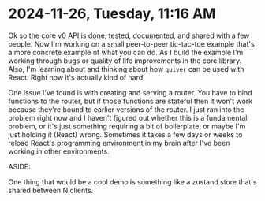 # 2024-11-26, Tuesday, 11:16 AM

Ok so the core v0 API is done, tested, documented, and shared with a few people. Now I'm working on a small peer-to-peer tic-tac-toe example that's a more concrete example of what you can do. As I build the example I'm working through bugs or quality of life improvements in the core library. Also, I'm learning about and thinking about how `quiver` can be used with React. Right now it's actually kind of hard.

One issue I've found is with creating and serving a router. You have to bind functions to the router, but if those functions are stateful then it won't work because they're bound to earlier versions of the router. I just ran into the problem right now and I haven't figured out whether this is a fundamental problem, or it's just something requiring a bit of boilerplate, or maybe I'm just holding it (React) wrong. Sometimes it takes a few days or weeks to reload React's programming environment in my brain after I've been working in other environments.

ASIDE:

One thing that would be a cool demo is something like a zustand store that's shared between N clients.